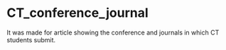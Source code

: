 # CT_conference_journal
It was made for article showing the conference and journals in which CT students submit.
